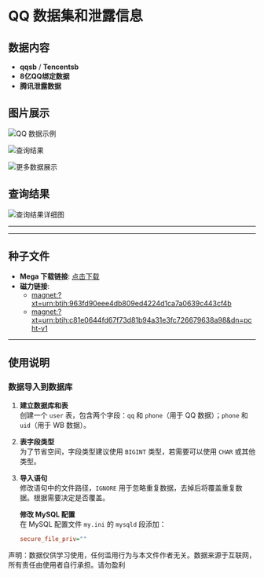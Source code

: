 # QQ 数据集和泄露信息

## 数据内容

- **qqsb** / **Tencentsb**  
- **8亿QQ绑定数据**  
- **腾讯泄露数据**

## 图片展示

![QQ 数据示例](https://i.imgur.com/J8oFiP9.png)

![查询结果](https://www.hzgzn.com/content/uploadfile/202101/224d1611802167.png)

![更多数据展示](https://i.imgur.com/bvstdLp.jpg)

## 查询结果

![查询结果详细图](https://www.hzgzn.com/content/uploadfile/202101/1af11611802167.jpeg)

---


---

## 种子文件

- **Mega 下载链接**: [点击下载](https://mega.nz/file/ct9iVLia#Zd48MrnZehsNyPd0FWX9FZ1TTc7Q9Ket-zJvboABwPw)
- **磁力链接**:
  - [magnet:?xt=urn:btih:963fd90eee4db809ed4224d1ca7a0639c443cf4b](magnet:?xt=urn:btih:963fd90eee4db809ed4224d1ca7a0639c443cf4b)
  - [magnet:?xt=urn:btih:c81e0644fd67f73d81b94a31e3fc726679638a98&dn=pcht-v1](magnet:?xt=urn:btih:c81e0644fd67f73d81b94a31e3fc726679638a98&dn=pcht-v1)

---

## 使用说明

### 数据导入到数据库

1. **建立数据库和表**  
   创建一个 `user` 表，包含两个字段：`qq` 和 `phone`（用于 QQ 数据）；`phone` 和 `uid`（用于 WB 数据）。

2. **表字段类型**  
   为了节省空间，字段类型建议使用 `BIGINT` 类型，若需要可以使用 `CHAR` 或其他类型。

3. **导入语句**  
   修改语句中的文件路径，`IGNORE` 用于忽略重复数据，去掉后将覆盖重复数据。根据需要决定是否覆盖。

   **修改 MySQL 配置**  
   在 MySQL 配置文件 `my.ini` 的 `mysqld` 段添加：
   ```ini
   secure_file_priv=""


声明：数据仅供学习使用，任何滥用行为与本文件作者无关。数据来源于互联网，所有责任由使用者自行承担。请勿盈利
